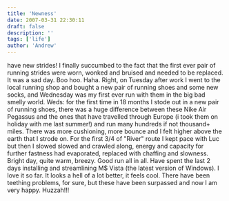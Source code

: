 ```yaml
---
title: 'Newness'
date: 2007-03-31 22:30:11
draft: false
description: ''
tags: ['life']
author: 'Andrew'
---
```


have new strides! I finally succumbed to the fact that the first ever pair of running strides were worn, wonked and bruised and needed to be replaced. It was a sad day. Boo hoo. Haha. Right, on Tuesday after work I went to the local running shop and bought a new pair of running shoes and some new socks, and Wednesday was my first ever run with them in the big bad smelly world. Weds: for the first time in 18 months I stode out in a new pair of running shoes, there was a huge difference between these Nike Air Pegassus and the ones that have travelled through Europe (i took them on holiday with me last summer!) and run many hundreds if not thousand+ miles. There was more cushioning, more bounce and I felt higher above the earth that I strode on. For the first 3/4 of "River" route I kept pace with Luc but then I slowed slowed and crawled along, energy and capacity for further fastness had evaporated, replaced with chaffing and slowness. Bright day, quite warm, breezy. Good run all in all. Have spent the last 2 days installing and streamlining M$ Vista (the latest version of Windows). I love it so far. It looks a hell of a lot better, it feels cool. There have been teething problems, for sure, but these have been surpassed and now I am very happy. Huzzah!!!
